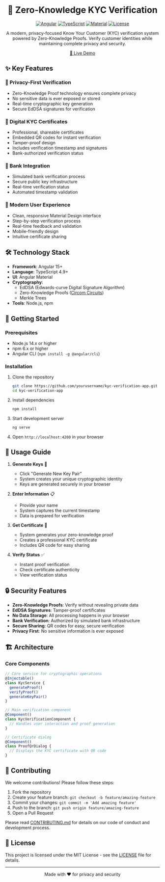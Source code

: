 <div align="center">

# 🔐 Zero-Knowledge KYC Verification

[![Angular](https://img.shields.io/badge/Angular-DD0031?style=for-the-badge&logo=angular&logoColor=white)](https://angular.io/)
[![TypeScript](https://img.shields.io/badge/TypeScript-007ACC?style=for-the-badge&logo=typescript&logoColor=white)](https://www.typescriptlang.org/)
[![Material](https://img.shields.io/badge/Material-3f51b5?style=for-the-badge&logo=material-design&logoColor=white)](https://material.angular.io/)
[![License](https://img.shields.io/badge/License-MIT-green.svg?style=for-the-badge)](LICENSE)

A modern, privacy-focused Know Your Customer (KYC) verification system powered by Zero-Knowledge Proofs. Verify customer identities while maintaining complete privacy and security.

[🚀 Live Demo](https://alextmn.github.io/kyc-verification-app/verify) 

</div>

## ✨ Key Features

### 🔑 Privacy-First Verification
- Zero-Knowledge Proof technology ensures complete privacy
- No sensitive data is ever exposed or stored
- Real-time cryptographic key generation
- Secure EdDSA signatures for verification

### 📜 Digital KYC Certificates
- Professional, shareable certificates
- Embedded QR codes for instant verification
- Tamper-proof design
- Includes verification timestamp and signatures
- Bank-authorized verification status

### 🏦 Bank Integration
- Simulated bank verification process
- Secure public key infrastructure
- Real-time verification status
- Automated timestamp validation

### 🎨 Modern User Experience
- Clean, responsive Material Design interface
- Step-by-step verification process
- Real-time feedback and validation
- Mobile-friendly design
- Intuitive certificate sharing

## 🛠️ Technology Stack

- **Framework**: Angular 15+
- **Language**: TypeScript 4.9+
- **UI**: Angular Material
- **Cryptography**:
  - EdDSA (Edwards-curve Digital Signature Algorithm)
  - Zero-Knowledge Proofs ([Circom Circuits](https://github.com/alextmn/kyc-verification-circom))
  - Merkle Trees
- **Tools**: Node.js, npm

## 🚀 Getting Started

### Prerequisites

- Node.js 14.x or higher
- npm 6.x or higher
- Angular CLI (`npm install -g @angular/cli`)

### Installation

1. Clone the repository
   ```bash
   git clone https://github.com/yourusername/kyc-verification-app.git
   cd kyc-verification-app
   ```

2. Install dependencies
   ```bash
   npm install
   ```

3. Start development server
   ```bash
   ng serve
   ```

4. Open `http://localhost:4200` in your browser

## 📝 Usage Guide

1. **Generate Keys** 🔑
   - Click "Generate New Key Pair"
   - System creates your unique cryptographic identity
   - Keys are generated securely in your browser

2. **Enter Information** 📋
   - Provide your name
   - System captures the current timestamp
   - Data is prepared for verification

3. **Get Certificate** 📜
   - System generates your zero-knowledge proof
   - Creates a professional KYC certificate
   - Includes QR code for easy sharing

4. **Verify Status** ✅
   - Instant proof verification
   - Check certificate authenticity
   - View verification status

## 🔒 Security Features

- **Zero-Knowledge Proofs**: Verify without revealing private data
- **EdDSA Signatures**: Tamper-proof certificates
- **No Data Storage**: All processing happens in your browser
- **Bank Verification**: Authorized by simulated bank infrastructure
- **Secure Sharing**: QR codes for easy, secure verification
- **Privacy First**: No sensitive information is ever exposed

## 🏗️ Architecture

### Core Components

```typescript
// Core service for cryptographic operations
@Injectable()
class KycService {
  generateProof()
  verifyProof()
  generateKeyPair()
}

// Main verification component
@Component()
class KycVerificationComponent {
  // Handles user interaction and proof generation
}

// Certificate dialog
@Component()
class ProofQrDialog {
  // Displays the KYC certificate with QR code
}
```

## 🤝 Contributing

We welcome contributions! Please follow these steps:

1. Fork the repository
2. Create your feature branch: `git checkout -b feature/amazing-feature`
3. Commit your changes: `git commit -m 'Add amazing feature'`
4. Push to the branch: `git push origin feature/amazing-feature`
5. Open a Pull Request

Please read [CONTRIBUTING.md](CONTRIBUTING.md) for details on our code of conduct and development process.

## 📄 License

This project is licensed under the MIT License - see the [LICENSE](LICENSE) file for details.

---

<div align="center">
Made with ❤️ for privacy and security
</div>
